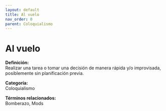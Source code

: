 ```yaml
---
layout: default
title: Al vuelo
nav_order: 0
parent: Coloquialismo
---
```


# Al vuelo

**Definición:**  
Realizar una tarea o tomar una decisión de manera rápida y/o improvisada, posiblemente sin planificación previa.

**Categoría:**  
Coloquialismo  

  


**Términos relacionados:**  
Bomberazo, Mods
